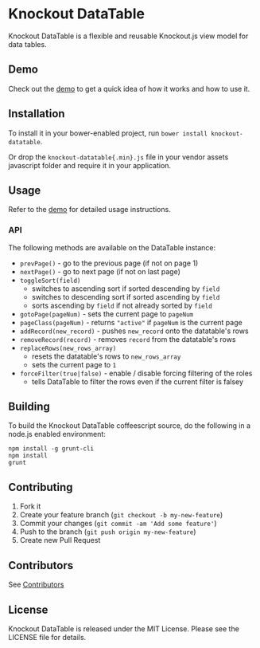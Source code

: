 # Knockout DataTable

Knockout DataTable is a flexible and reusable Knockout.js view model for data tables.

## Demo

Check out the [demo](http://rawgit.com/immense/knockout-datatable/master/demo.html) to get a quick idea of how it works and how to use it.

## Installation

To install it in your bower-enabled project, run `bower install knockout-datatable`.

Or drop the `knockout-datatable{.min}.js` file in your vendor assets javascript folder and require it in your application.

## Usage

Refer to the [demo](http://rawgit.com/immense/knockout-datatable/master/demo.html) for detailed usage instructions.

### API

The following methods are available on the DataTable instance:
* `prevPage()` - go to the previous page (if not on page 1)
* `nextPage()` - go to next page (if not on last page)
* `toggleSort(field)`
  - switches to ascending sort if sorted descending by `field`
  - switches to descending sort if sorted ascending by `field`
  - sorts ascending by `field` if not already sorted by `field`
* `gotoPage(pageNum)` - sets the current page to `pageNum`
* `pageClass(pageNum)` - returns `"active"` if `pageNum` is the current page
* `addRecord(new_record)` - pushes `new_record` onto the datatable's rows
* `removeRecord(record)` - removes `record` from the datatable's rows
* `replaceRows(new_rows_array)`
  - resets the datatable's rows to `new_rows_array`
  - sets the current page to `1`
* `forceFilter(true|false)` - enable / disable forcing filtering of the roles
  - tells DataTable to filter the rows even if the current filter is falsey

## Building

To build the Knockout DataTable coffeescript source, do the following in a node.js enabled environment:

```
npm install -g grunt-cli
npm install
grunt
```

## Contributing

1. Fork it
1. Create your feature branch (`git checkout -b my-new-feature`)
1. Commit your changes (`git commit -am 'Add some feature'`)
1. Push to the branch (`git push origin my-new-feature`)
1. Create new Pull Request

## Contributors

See [Contributors](CONTRIBUTORS.md)

## License

Knockout DataTable is released under the MIT License. Please see the LICENSE file for details.
